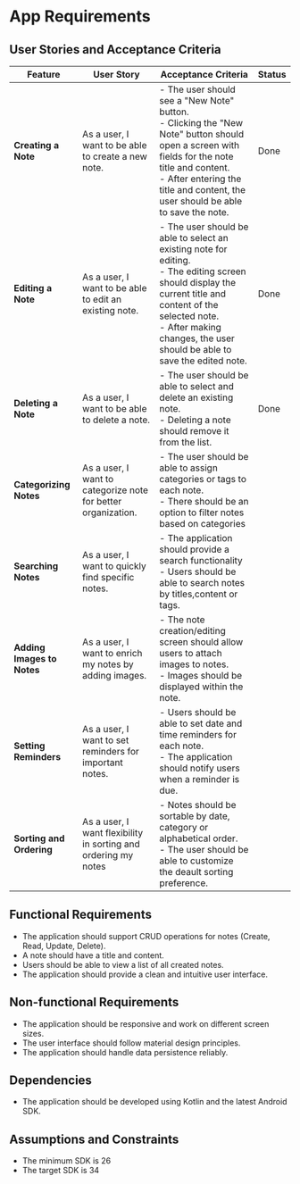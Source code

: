 # App Requirements

## User Stories and Acceptance Criteria

| Feature                    | User Story                                                     | Acceptance Criteria                                                                                                                                                                                                                           | Status |
|----------------------------|----------------------------------------------------------------|-----------------------------------------------------------------------------------------------------------------------------------------------------------------------------------------------------------------------------------------------|--------|
| **Creating a Note**        | As a user, I want to be able to create a new note.             | - The user should see a "New Note" button.<br> - Clicking the "New Note" button should open a screen with fields for the note title and content. <br> - After entering the title and content, the user should be able to save the note.       | Done   |
| **Editing a Note**         | As a user, I want to be able to edit an existing note.         | - The user should be able to select an existing note for editing. <br> - The editing screen should display the current title and content of the selected note.  <br> - After making changes, the user should be able to save the edited note. | Done   |
| **Deleting a Note**        | As a user, I want to be able to delete a note.                 | - The user should be able to select and delete an existing note. <br> - Deleting a note should remove it from the list.                                                                                                                       | Done   |
| **Categorizing Notes**     | As a user, I want to categorize note for better organization.  | - The user should be able to assign categories or tags to each note. <br>  - There should be an option to filter notes based on categories                                                                                                    ||
| **Searching Notes**        | As a user, I want to quickly find specific notes.              | - The application should provide a search functionality<br> - Users should be able to search notes by titles,content or tags.                                                                                                                 ||
| **Adding Images to Notes** | As a user, I want to enrich my notes by adding images.         | - The note creation/editing screen should allow users to attach images to notes.<br> - Images should be displayed within the note.                                                                                                            ||
| **Setting Reminders**      | As a user, I want to set reminders for important notes.        | - Users should be able to set date and time reminders for each note. <br> - The application should notify users when a reminder is due.                                                                                                       ||
| **Sorting and Ordering**   | As a user, I want flexibility in sorting and ordering my notes | - Notes should be sortable by date, category or alphabetical order. <br> - The user should be able to customize the deault sorting preference.                                                                                                ||


## Functional Requirements

- The application should support CRUD operations for notes (Create, Read, Update, Delete).
- A note should have a title and content.
- Users should be able to view a list of all created notes.
- The application should provide a clean and intuitive user interface.

## Non-functional Requirements

- The application should be responsive and work on different screen sizes.
- The user interface should follow material design principles.
- The application should handle data persistence reliably.

## Dependencies

- The application should be developed using Kotlin and the latest Android SDK.

## Assumptions and Constraints

- The minimum SDK is 26
- The target SDK is 34
